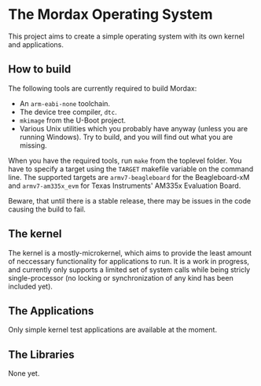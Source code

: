 The Mordax Operating System
===========================

This project aims to create a simple operating system with its own kernel and applications.

How to build
------------

The following tools are currently required to build Mordax:
* An `arm-eabi-none` toolchain.
* The device tree compiler, `dtc`.
* `mkimage` from the U-Boot project.
* Various Unix utilities which you probably have anyway (unless you are running Windows). Try to build, and you will find out what you are missing.

When you have the required tools, run `make` from the toplevel folder. You have to specify a target using the `TARGET` makefile variable on the command line. The supported targets are `armv7-beagleboard` for the Beagleboard-xM and `armv7-am335x_evm` for Texas Instruments' AM335x Evaluation Board.

Beware, that until there is a stable release, there may be issues in the code causing the build to fail.

The kernel
----------

The kernel is a mostly-microkernel, which aims to provide the least amount of neccessary functionality for applications to run. It is a work in progress, and currently only supports a limited set of system calls while being stricly single-processor (no locking or synchronization of any kind has been included yet).

The Applications
----------------

Only simple kernel test applications are available at the moment.

The Libraries
-------------

None yet.

